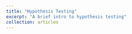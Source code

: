 ```yaml
---
title: "Hypothesis Testing"
excerpt: "A brief intro to hypothesis testing"
collection: articles
---
```



